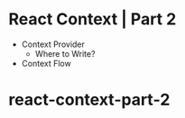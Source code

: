 # React Context | Part 2

- Context Provider
  - Where to Write?
- Context Flow
# react-context-part-2
